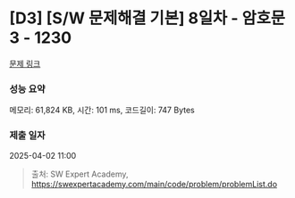 # [D3] [S/W 문제해결 기본] 8일차 - 암호문3 - 1230 

[문제 링크](https://swexpertacademy.com/main/code/problem/problemDetail.do?contestProbId=AV14zIwqAHwCFAYD) 

### 성능 요약

메모리: 61,824 KB, 시간: 101 ms, 코드길이: 747 Bytes

### 제출 일자

2025-04-02 11:00



> 출처: SW Expert Academy, https://swexpertacademy.com/main/code/problem/problemList.do